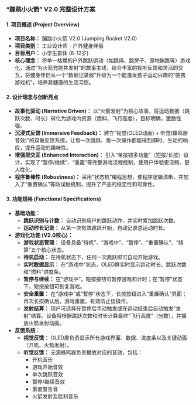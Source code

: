 ### **“蹦跳小火箭” V2.0 完整设计方案**

#### **1. 项目概述 (Project Overview)**

*   **项目名称：** 蹦跳小火箭 V2.0 (Jumping Rocket V2.0)
*   **项目类别：** 工业设计师 - 户外健身伴侣
*   **目标用户：** 小学生群体 (6-12岁)
*   **核心理念：** 将单一枯燥的户外跳跃运动（如跳绳、跳房子、原地蹦跳等）游戏化，通过“为火箭充能并发射”的故事主线，结合丰富的视听反馈和灵活的交互，将健身伴侣从一个“数据记录器”升级为一个能激发孩子运动兴趣的“便携游戏机”，培养其健康的生活习惯。

#### **2. 设计理念与创新亮点**

*   **故事化驱动 (Narrative Driven)：** 以“火箭发射”为核心故事，将运动数据（跳跃次数、时长）转化为游戏内资源（燃料、飞行高度），目标明确，激励性强。
*   **沉浸式反馈 (Immersive Feedback)：** 建立“视觉(OLED动画) + 听觉(蜂鸣器音效)”的双重反馈系统，让每一次跳跃、每一次操作都能得到即时、生动的响应，提升运动的趣味性。
*   **增强型交互 (Enhanced Interaction)：** 引入“单按钮多功能”（短按/长按）设计，实现了“暂停/继续”、“重置”等完整游戏流程控制，使用户体验更流畅、更人性化。
*   **程序鲁棒性 (Robustness)：** 采用“状态机”编程思想，使程序逻辑清晰，并加入了“重置确认”等防误触机制，提升了产品的稳定性和可靠性。

#### **3. 功能规格 (Functional Specifications)**

*   **基础功能：**
    *   **跳跃识别与计数：** 自动识别用户的跳跃动作，并实时累加跳跃次数。
    *   **运动时长记录：** 从第一次有效跳跃开始，自动记录总运动时长。
*   **游戏化功能 (V2.0核心)：**
    *   **游戏状态管理：** 设备具备“待机”、“游戏中”、“暂停”、“重置确认”、“结算”五个核心状态。
    *   **待机启动：** 在待机状态下，任何一次跳跃即可自动开始游戏。
    *   **实时数据显示：** 在“游戏中”状态，OLED屏实时显示运动时长、跳跃次数和“燃料”进度条。
    *   **暂停与继续：** 在“游戏中”，短按按钮可暂停游戏和计时；在“暂停”状态下，短按按钮可恢复游戏。
    *   **安全重置：** 在“游戏中”或“暂停”状态下，长按按钮进入“重置确认”界面；再次长按确认后，游戏重置。有效防止误操作。
    *   **发射结算：** 用户可选择在暂停后手动触发或在运动结束后自动触发“发射”结算。设备将根据跳跃次数和时长计算最终“飞行高度”（分数），并播放火箭发射动画。
*   **反馈系统：**
    *   **视觉反馈：** OLED屏负责显示所有游戏界面、数据、进度条以及关键动画（开机、火箭发射）。
    *   **听觉反馈：** 无源蜂鸣器负责播放对应的音效，包括：
        *   开机音乐
        *   游戏开始音效
        *   单次跳跃音效
        *   暂停/继续音效
        *   重置警告音
        *   火箭发射及胜利音乐